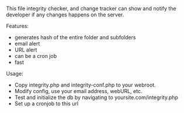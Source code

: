 This file integrity checker, and change tracker can show and notify the developer if any changes happens on the server.

Features:
 - generates hash of the entire folder and subfolders
 - email alert
 - URL alert
 - can be a cron job
 - fast
 
Usage:
 - Copy integrity.php and integrity-conf.php to your webroot.
 - Modify config, use your email address, webURL, etc.
 - Test and initialize the db by navigating to yoursite.com/integrity.php
 - Set up a cronjob to this url
 